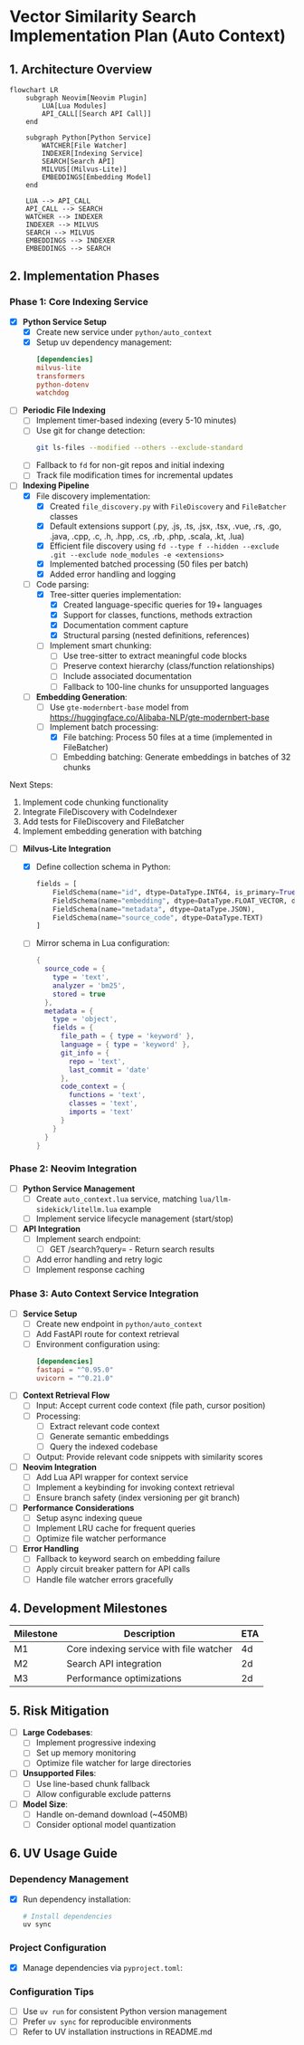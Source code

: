 # Vector Similarity Search Implementation Plan (Auto Context)

## 1. Architecture Overview

```mermaid
flowchart LR
    subgraph Neovim[Neovim Plugin]
        LUA[Lua Modules]
        API_CALL[[Search API Call]]
    end
    
    subgraph Python[Python Service]
        WATCHER[File Watcher]
        INDEXER[Indexing Service]
        SEARCH[Search API]
        MILVUS[(Milvus-Lite)]
        EMBEDDINGS[Embedding Model]
    end

    LUA --> API_CALL
    API_CALL --> SEARCH
    WATCHER --> INDEXER
    INDEXER --> MILVUS
    SEARCH --> MILVUS
    EMBEDDINGS --> INDEXER
    EMBEDDINGS --> SEARCH
```

## 2. Implementation Phases

### Phase 1: Core Indexing Service
- [x] **Python Service Setup**
  - [x] Create new service under `python/auto_context`
  - [x] Setup uv dependency management:
    ```toml
    [dependencies]
    milvus-lite
    transformers
    python-dotenv
    watchdog
    ```

- [ ] **Periodic File Indexing**
  - [ ] Implement timer-based indexing (every 5-10 minutes)
  - [ ] Use git for change detection:
    ```bash
    git ls-files --modified --others --exclude-standard
    ```
  - [ ] Fallback to `fd` for non-git repos and initial indexing
  - [ ] Track file modification times for incremental updates

- [ ] **Indexing Pipeline**
  - [x] File discovery implementation:
    - [x] Created `file_discovery.py` with `FileDiscovery` and `FileBatcher` classes
    - [x] Default extensions support (.py, .js, .ts, .jsx, .tsx, .vue, .rs, .go, .java, .cpp, .c, .h, .hpp, .cs, .rb, .php, .scala, .kt, .lua)
    - [x] Efficient file discovery using `fd --type f --hidden --exclude .git --exclude node_modules -e <extensions>`
    - [x] Implemented batched processing (50 files per batch)
    - [x] Added error handling and logging
  - [ ] Code parsing:
    - [x] Tree-sitter queries implementation:
      - [x] Created language-specific queries for 19+ languages
      - [x] Support for classes, functions, methods extraction
      - [x] Documentation comment capture
      - [x] Structural parsing (nested definitions, references)
    - [ ] Implement smart chunking:
      - [ ] Use tree-sitter to extract meaningful code blocks
      - [ ] Preserve context hierarchy (class/function relationships)
      - [ ] Include associated documentation
      - [ ] Fallback to 100-line chunks for unsupported languages
  - [ ] **Embedding Generation**:
    - [ ] Use `gte-modernbert-base` model from https://huggingface.co/Alibaba-NLP/gte-modernbert-base
    - [ ] Implement batch processing:
      - [x] File batching: Process 50 files at a time (implemented in FileBatcher)
      - [ ] Embedding batching: Generate embeddings in batches of 32 chunks

Next Steps:
1. Implement code chunking functionality
2. Integrate FileDiscovery with CodeIndexer
3. Add tests for FileDiscovery and FileBatcher
4. Implement embedding generation with batching

- [ ] **Milvus-Lite Integration**
  - [x] Define collection schema in Python:
    ```python
    fields = [
        FieldSchema(name="id", dtype=DataType.INT64, is_primary=True),
        FieldSchema(name="embedding", dtype=DataType.FLOAT_VECTOR, dim=768),
        FieldSchema(name="metadata", dtype=DataType.JSON),
        FieldSchema(name="source_code", dtype=DataType.TEXT)
    ]
    ```

  - [ ] Mirror schema in Lua configuration:
    ```lua
    {
      source_code = {
        type = 'text',
        analyzer = 'bm25',
        stored = true
      },
      metadata = {
        type = 'object',
        fields = {
          file_path = { type = 'keyword' },
          language = { type = 'keyword' },
          git_info = {
            repo = 'text',
            last_commit = 'date'
          },
          code_context = {
            functions = 'text',
            classes = 'text',
            imports = 'text'
          }
        }
      }
    }
    ```

### Phase 2: Neovim Integration
- [ ] **Python Service Management**
  - [ ] Create `auto_context.lua` service, matching `lua/llm-sidekick/litellm.lua` example
  - [ ] Implement service lifecycle management (start/stop)

- [ ] **API Integration**
  - [ ] Implement search endpoint:
    - [ ] GET /search?query= - Return search results
  - [ ] Add error handling and retry logic
  - [ ] Implement response caching

### Phase 3: Auto Context Service Integration
- [ ] **Service Setup**
  - [ ] Create new endpoint in `python/auto_context`
  - [ ] Add FastAPI route for context retrieval
  - [ ] Environment configuration using:
    ```toml
    [dependencies]
    fastapi = "^0.95.0"
    uvicorn = "^0.21.0"
    ```

- [ ] **Context Retrieval Flow**
  - [ ] Input: Accept current code context (file path, cursor position)
  - [ ] Processing:
    - [ ] Extract relevant code context
    - [ ] Generate semantic embeddings
    - [ ] Query the indexed codebase
  - [ ] Output: Provide relevant code snippets with similarity scores

- [ ] **Neovim Integration**
  - [ ] Add Lua API wrapper for context service
  - [ ] Implement a keybinding for invoking context retrieval
  - [ ] Ensure branch safety (index versioning per git branch)

- [ ] **Performance Considerations**
  - [ ] Setup async indexing queue
  - [ ] Implement LRU cache for frequent queries
  - [ ] Optimize file watcher performance

- [ ] **Error Handling**
  - [ ] Fallback to keyword search on embedding failure
  - [ ] Apply circuit breaker pattern for API calls
  - [ ] Handle file watcher errors gracefully

## 4. Development Milestones

| Milestone | Description | ETA |
|-----------|-------------|-----|
| M1        | Core indexing service with file watcher | 4d |
| M2        | Search API integration | 2d |
| M3        | Performance optimizations | 2d |

## 5. Risk Mitigation

- [ ] **Large Codebases**:
  - [ ] Implement progressive indexing
  - [ ] Set up memory monitoring
  - [ ] Optimize file watcher for large directories

- [ ] **Unsupported Files**:
  - [ ] Use line-based chunk fallback
  - [ ] Allow configurable exclude patterns

- [ ] **Model Size**:
  - [ ] Handle on-demand download (~450MB)
  - [ ] Consider optional model quantization

## 6. UV Usage Guide

### Dependency Management

- [x] Run dependency installation:
  ```bash
  # Install dependencies
  uv sync
  ```

### Project Configuration

- [x] Manage dependencies via `pyproject.toml`:

### Configuration Tips

- [ ] Use `uv run` for consistent Python version management
- [ ] Prefer `uv sync` for reproducible environments
- [ ] Refer to UV installation instructions in README.md
